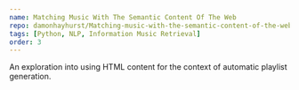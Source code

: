 ```yaml
---
name: Matching Music With The Semantic Content Of The Web
repo: damonhayhurst/Matching-music-with-the-semantic-content-of-the-web
tags: [Python, NLP, Information Music Retrieval]
order: 3
---
```

An exploration into using HTML content for the context of automatic playlist generation.

